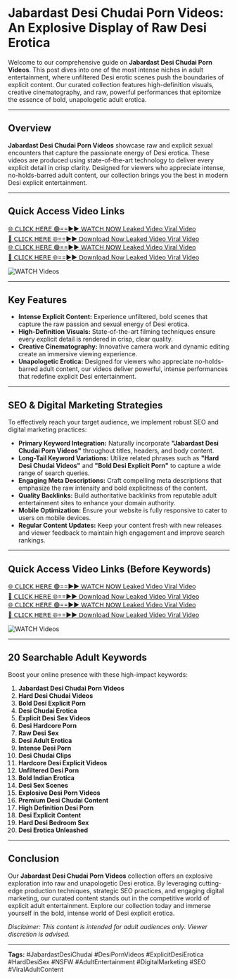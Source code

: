 # Jabardast Desi Chudai Porn Videos: An Explosive Display of Raw Desi Erotica

Welcome to our comprehensive guide on **Jabardast Desi Chudai Porn Videos**. This post dives into one of the most intense niches in adult entertainment, where unfiltered Desi erotic scenes push the boundaries of explicit content. Our curated collection features high-definition visuals, creative cinematography, and raw, powerful performances that epitomize the essence of bold, unapologetic adult erotica.

---

## Overview

**Jabardast Desi Chudai Porn Videos** showcase raw and explicit sexual encounters that capture the passionate energy of Desi erotica. These videos are produced using state-of-the-art technology to deliver every explicit detail in crisp clarity. Designed for viewers who appreciate intense, no-holds-barred adult content, our collection brings you the best in modern Desi explicit entertainment.

---

## Quick Access Video Links

[🌐 𝖢𝖫𝖨𝖢𝖪 𝖧𝖤𝖱𝖤 🟢==►► 𝖶𝖠𝖳𝖢𝖧 𝖭𝖮𝖶 Leaked Video Viral Video](https://vcr24.blogspot.com/)  
[🔴 𝖢𝖫𝖨𝖢𝖪 𝖧𝖤𝖱𝖤 🌐==►► 𝖣𝗈𝗐𝗇𝗅𝗈𝖺𝖽 Now Leaked Video Viral Video](https://vcr24.blogspot.com/)  
[🌐 𝖢𝖫𝖨𝖢𝖪 𝖧𝖤𝖱𝖤 🟢==►► 𝖶𝖠𝖳𝖢𝖧 𝖭𝖮𝖶 Leaked Video Viral Video](https://vcr24.blogspot.com/)  
[🔴 𝖢𝖫𝖨𝖢𝖪 𝖧𝖤𝖱𝖤 🌐==►► 𝖣𝗈𝗐𝗇𝗅𝗈𝖺𝖽 Now Leaked Video Viral Video](https://vcr24.blogspot.com/)

<a href="https://vcr24.blogspot.com/" rel="nofollow" data-target="animated-image.originalLink">
  <img src="https://camo.githubusercontent.com/8a4f000d20f83aca3bf7ec5f350d767afa0574a8a352519fd8cfa583a6f93a33/68747470733a2f2f692e696d6775722e636f6d2f644a486b345a712e676966" alt="WATCH Videos" style="max-width: 100%; display: inline-block;">
</a>

---

## Key Features

- **Intense Explicit Content:** Experience unfiltered, bold scenes that capture the raw passion and sexual energy of Desi erotica.
- **High-Definition Visuals:** State-of-the-art filming techniques ensure every explicit detail is rendered in crisp, clear quality.
- **Creative Cinematography:** Innovative camera work and dynamic editing create an immersive viewing experience.
- **Unapologetic Erotica:** Designed for viewers who appreciate no-holds-barred adult content, our videos deliver powerful, intense performances that redefine explicit Desi entertainment.

---

## SEO & Digital Marketing Strategies

To effectively reach your target audience, we implement robust SEO and digital marketing practices:
- **Primary Keyword Integration:** Naturally incorporate **"Jabardast Desi Chudai Porn Videos"** throughout titles, headers, and body content.
- **Long-Tail Keyword Variations:** Utilize related phrases such as **"Hard Desi Chudai Videos"** and **"Bold Desi Explicit Porn"** to capture a wide range of search queries.
- **Engaging Meta Descriptions:** Craft compelling meta descriptions that emphasize the raw intensity and bold explicitness of the content.
- **Quality Backlinks:** Build authoritative backlinks from reputable adult entertainment sites to enhance your domain authority.
- **Mobile Optimization:** Ensure your website is fully responsive to cater to users on mobile devices.
- **Regular Content Updates:** Keep your content fresh with new releases and viewer feedback to maintain high engagement and improve search rankings.

---

## Quick Access Video Links (Before Keywords)

[🌐 𝖢𝖫𝖨𝖢𝖪 𝖧𝖤𝖱𝖤 🟢==►► 𝖶𝖠𝖳𝖢𝖧 𝖭𝖮𝖶 Leaked Video Viral Video](https://vcr24.blogspot.com/)  
[🔴 𝖢𝖫𝖨𝖢𝖪 𝖧𝖤𝖱𝖤 🌐==►► 𝖣𝗈𝗐𝗇𝗅𝗈𝖺𝖽 Now Leaked Video Viral Video](https://vcr24.blogspot.com/)  
[🌐 𝖢𝖫𝖨𝖢𝖪 𝖧𝖤𝖱𝖤 🟢==►► 𝖶𝖠𝖳𝖢𝖧 𝖭𝖮𝖶 Leaked Video Viral Video](https://vcr24.blogspot.com/)  
[🔴 𝖢𝖫𝖨𝖢𝖪 𝖧𝖤𝖱𝖤 🌐==►► 𝖣𝗈𝗐𝗇𝗅𝗈𝖺𝖽 Now Leaked Video Viral Video](https://vcr24.blogspot.com/)

<a href="https://vcr24.blogspot.com/" rel="nofollow" data-target="animated-image.originalLink">
  <img src="https://camo.githubusercontent.com/8a4f000d20f83aca3bf7ec5f350d767afa0574a8a352519fd8cfa583a6f93a33/68747470733a2f2f692e696d6775722e636f6d2f644a486b345a712e676966" alt="WATCH Videos" style="max-width: 100%; display: inline-block;">
</a>

---

## 20 Searchable Adult Keywords

Boost your online presence with these high-impact keywords:
1. **Jabardast Desi Chudai Porn Videos**
2. **Hard Desi Chudai Videos**
3. **Bold Desi Explicit Porn**
4. **Desi Chudai Erotica**
5. **Explicit Desi Sex Videos**
6. **Desi Hardcore Porn**
7. **Raw Desi Sex**
8. **Desi Adult Erotica**
9. **Intense Desi Porn**
10. **Desi Chudai Clips**
11. **Hardcore Desi Explicit Videos**
12. **Unfiltered Desi Porn**
13. **Bold Indian Erotica**
14. **Desi Sex Scenes**
15. **Explosive Desi Porn Videos**
16. **Premium Desi Chudai Content**
17. **High Definition Desi Porn**
18. **Desi Explicit Content**
19. **Hard Desi Bedroom Sex**
20. **Desi Erotica Unleashed**

---

## Conclusion

Our **Jabardast Desi Chudai Porn Videos** collection offers an explosive exploration into raw and unapologetic Desi erotica. By leveraging cutting-edge production techniques, strategic SEO practices, and engaging digital marketing, our curated content stands out in the competitive world of explicit adult entertainment. Explore our collection today and immerse yourself in the bold, intense world of Desi explicit erotica.

*Disclaimer: This content is intended for adult audiences only. Viewer discretion is advised.*

---

**Tags:** #JabardastDesiChudai #DesiPornVideos #ExplicitDesiErotica #HardDesiSex #NSFW #AdultEntertainment #DigitalMarketing #SEO #ViralAdultContent
